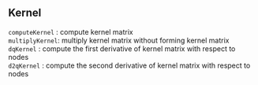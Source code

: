 ## Kernel

`computeKernel` : compute kernel matrix  
`multiplyKernel`: multiply kernel matrix without forming kernel matrix  
`dqKernel`      : compute the first derivative of kernel matrix with respect to nodes  
`d2qKernel`     : compute the second derivative of kernel matrix with respect to nodes  
